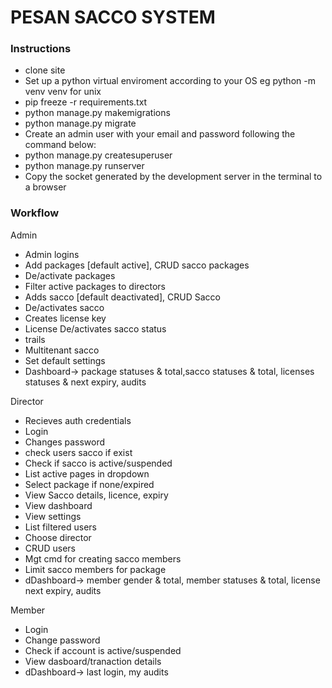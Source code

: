 # PESAN SACCO SYSTEM

### Instructions 
- clone site
- Set up a python virtual enviroment according to your OS eg python -m venv venv for unix
- pip freeze -r requirements.txt
- python manage.py makemigrations
- python manage.py migrate
-  Create an admin user with your email and password following the command below:
- python manage.py createsuperuser
- python manage.py runserver
- Copy the socket generated by the development server in the terminal to a browser


### Workflow
Admin
- Admin logins 
- Add packages [default active], CRUD sacco packages
- De/activate packages
- Filter active packages to directors
- Adds sacco [default deactivated], CRUD Sacco
- De/activates sacco
- Creates license key
- License  De/activates sacco status
- trails
- Multitenant sacco
- Set default settings
- Dashboard-> package statuses & total,sacco statuses & total,  licenses statuses & next expiry, audits 

Director
- Recieves auth credentials
- Login
- Changes password
- check users sacco if exist
- Check if sacco is active/suspended 
- List active pages in dropdown
- Select package if none/expired
- View Sacco details, licence, expiry
- View dashboard
- View settings
- List filtered users
- Choose director
- CRUD users
- Mgt cmd for creating sacco members
- Limit sacco members for package
- dDashboard-> member gender & total, member statuses & total,  license next expiry, audits 

Member
- Login
- Change password
- Check if account is active/suspended
- View dasboard/tranaction details
- dDashboard-> last login, my audits 




